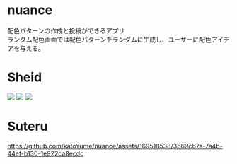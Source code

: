 # nuance

配色パターンの作成と投稿ができるアプリ  
ランダム配色画面では配色パターンをランダムに生成し、ユーザーに配色アイデアを与える。

# Sheid
<img src="https://camo.qiitausercontent.com/bcf49ae8022c5a0daac35137ec95921f82ea2bf7/68747470733a2f2f696d672e736869656c64732e696f2f62616467652f2d416e64726f696425323053747564696f2d4134433633392e7376673f6c6f676f3d616e64726f6964267374796c653d666f722d7468652d6261646765">
<img src="https://img.shields.io/badge/-Flutter-02569B.svg?logo=flutter&style=plastic">
<img src="https://img.shields.io/badge/-Figma-F24E1E.svg?logo=figma&style=plastic">

# Suteru
https://github.com/katoYume/nuance/assets/169518538/3669c67a-7a4b-44ef-b130-1e922ca8ecdc

